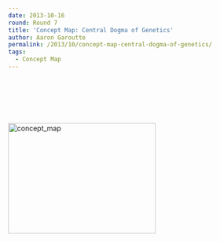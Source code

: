 ```yaml
---
date: 2013-10-16
round: Round 7
title: 'Concept Map: Central Dogma of Genetics'
author: Aaron Garoutte
permalink: /2013/10/concept-map-central-dogma-of-genetics/
tags:
  - Concept Map
---
```

&nbsp;

&nbsp;

&nbsp;

[<img class="alignnone size-medium wp-image-4783" alt="concept_map" src="http://files.software-carpentry.org/training-course/2013/10/concept_map-e1381960837685-300x225.jpg" width="300" height="225" />][1]

 [1]: http://files.software-carpentry.org/training-course/2013/10/concept_map-e1381960837685.jpg
